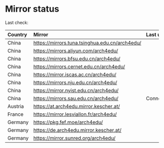 <script src="./time.js"></script>
# Mirror status
Last check: <script type="text/javascript">localize(1742090176.374698);</script>

|Country|Mirror|Last update|
|:------|:-----|:----------|
|China|https://mirrors.tuna.tsinghua.edu.cn/arch4edu/|<script type="text/javascript">localize(1742067058);</script>|
|China|https://mirrors.aliyun.com/arch4edu/|<script type="text/javascript">localize(1742067058);</script>|
|China|https://mirrors.bfsu.edu.cn/arch4edu/|<script type="text/javascript">localize(1742067058);</script>|
|China|https://mirrors.cernet.edu.cn/arch4edu/|<script type="text/javascript">localize(1742067058);</script>|
|China|https://mirror.iscas.ac.cn/arch4edu/|<script type="text/javascript">localize(1742064729);</script>|
|China|https://mirrors.nju.edu.cn/arch4edu/|<script type="text/javascript">localize(1742020792);</script>|
|China|https://mirror.nyist.edu.cn/arch4edu/|<script type="text/javascript">localize(1742020792);</script>|
|China|https://mirrors.sau.edu.cn/arch4edu/|ConnectionError|
|Austria|https://at.arch4edu.mirror.kescher.at/|<script type="text/javascript">localize(1742067058);</script>|
|France|https://mirror.lesviallon.fr/arch4edu/|<script type="text/javascript">localize(1742067058);</script>|
|Germany|https://pkg.fef.moe/arch4edu/|<script type="text/javascript">localize(1742067058);</script>|
|Germany|https://de.arch4edu.mirror.kescher.at/|<script type="text/javascript">localize(1742067058);</script>|
|Germany|https://mirror.sunred.org/arch4edu/|<script type="text/javascript">localize(1742067058);</script>|

<script src="./tablefilter/tablefilter.js"></script>
<script src="./table.js"></script>